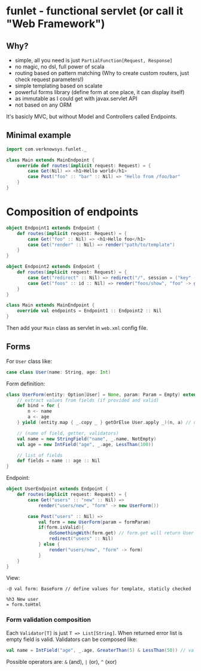 # funlet - functional servlet (or call it "Web Framework")

## Why?

* simple, all you need is just `PartialFunction[Request, Response]`
* no magic, no dsl, full power of scala
* routing based on pattern matching (Why to create custom routers, just check request parameters!)
* simple templating based on scalate
* powerful forms library (define form at one place, it can display itself)
* as immutable as I could get with javax.servlet API
* not based on any ORM


It's basicly MVC, but without Model and Controllers called Endpoints.

## Minimal example
```scala
import com.verknowsys.funlet._

class Main extends MainEndpoint {
    override def routes(implicit request: Request) = {
        case Get(Nil) => <h1>Hello world</h1>
        case Post("foo" :: "bar" :: Nil) => "Hello from /foo/bar"
    }
}
```

# Composition of endpoints

```scala
object Endpoint1 extends Endpoint {
    def routes(implicit request: Request) = {
        case Get("foo" :: Nil) => <h1>Hello foo</h1>
        case Get("render" :: Nil) => render("path/to/template")
    }
}

object Endpoint2 extends Endpoint {
    def routes(implicit request: Request) = {
        case Get("redirect" :: Nil) => redirect("/", session = ("key" -> "value"))
        case Get("foos" :: id :: Nil) => render("foos/show", "foo" -> getFromFromSomewhere(id))
    }
}

class Main extends MainEndpoint {
    override val endpoints = Endpoint1 :: Endpoint2 :: Nil
}
````

Then add your `Main` class as servlet in `web.xml` config file.


## Forms

For `User` class like:

```scala
case class User(name: String, age: Int)
```

Form definition:

```scala
class UserForm(entity: Option[User] = None, param: Param = Empty) extends Form[User](entity, param) {
    // extract values from fields (if provided and valid)
    def bind = for {
        n <- name
        a <- age
    } yield (entity.map { _.copy _ } getOrElse User.apply _)(n, a) // use case class copy method or create new object

    // (name of field, getter, validators)
    val name = new StringField("name", _.name, NotEmpty)
    val age = new IntField("age", _.age, LessThan(100))

    // list of fields
    def fields = name :: age :: Nil
}
```

Endpoint:

```scala
object UserEndpoint extends Endpoint {
    def routes(implicit request: Request) = {
        case Get("users" :: "new" :: Nil) =>
            render("users/new", "form" -> new UserForm())

        case Post("users" :: Nil) =>
            val form = new UserForm(param = formParam)
            if(form.isValid){
                doSomethingWith(form.get) // form.get will return User object
                redirect("users" :: Nil)
            } else {
                render("users/new", "form" -> form)
            }
    }
}
```

View:

```haml
-@ val form: BaseForm // define values for template, staticly checked

%h3 New user
= form.toHtml

```

### Form validation composition
Each `Validator[T]` is just `T => List[String]`. When returned error list is empty field is valid.
Validators can be composed like:

```scala
val name = IntField("age", _.age, GreaterThan(5) & LessThan(50)) // value > 5 and value < 50
````

Possible operators are: `&` (and), `|` (or), `^` (xor)
